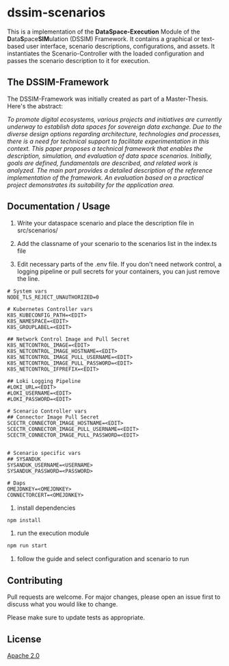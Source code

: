 # dssim-scenarios

This is a implementation of the **DataSpace-Execution** Module of the **D**ata**S**pace**SIM**ulation (DSSIM) Framework. It contains a graphical or text-based user interface, scenario descriptions, configurations, and assets. It instantiates the Scenario-Controller with the loaded configuration and passes the scenario description to it for execution.

## The DSSIM-Framework

The DSSIM-Framework was initially created as part of a Master-Thesis. Here's the abstract:

_To promote digital ecosystems, various projects and initiatives are currently underway to establish data spaces for sovereign data exchange. Due to the diverse design options regarding architecture, technologies and processes, there is a need for technical support to facilitate experimentation in this context. This paper proposes a technical framework that enables the description, simulation, and evaluation of data space scenarios. Initially, goals are defined, fundamentals are described, and related work is analyzed. The main part provides a detailed description of the reference implementation of the framework. An evaluation based on a practical project demonstrates its suitability for the application area._

## Documentation / Usage

1. Write your dataspace scenario and place the description file in src/scenarios/

1. Add the classname of your scenario to the scenarios list in the index.ts file

1. Edit necessary parts of the .env file. If you don't need network control, a logging pipeline or pull secrets for your containers, you can just remove the line.

```
# System vars
NODE_TLS_REJECT_UNAUTHORIZED=0

# Kubernetes Controller vars
K8S_KUBECONFIG_PATH=<EDIT>
K8S_NAMESPACE=<EDIT>
K8S_GROUPLABEL=<EDIT>

## Network Control Image and Pull Secret
K8S_NETCONTROL_IMAGE=<EDIT>
K8S_NETCONTROL_IMAGE_HOSTNAME=<EDIT>
K8S_NETCONTROL_IMAGE_PULL_USERNAME=<EDIT>
K8S_NETCONTROL_IMAGE_PULL_PASSWORD=<EDIT>
K8S_NETCONTROL_IFPREFIX=<EDIT>

## Loki Logging Pipeline
#LOKI_URL=<EDIT>
#LOKI_USERNAME=<EDIT>
#LOKI_PASSWORD=<EDIT>

# Scenario Controller vars
## Connector Image Pull Secret
SCECTR_CONNECTOR_IMAGE_HOSTNAME=<EDIT>
SCECTR_CONNECTOR_IMAGE_PULL_USERNAME=<EDIT>
SCECTR_CONNECTOR_IMAGE_PULL_PASSWORD=<EDIT>


# Scenario specific vars
## SYSANDUK
SYSANDUK_USERNAME=<USERNAME>
SYSANDUK_PASSWORD=<PASSWORD>

# Daps
OMEJDNKEY=<OMEJDNKEY>
CONNECTORCERT=<OMEJDNKEY>
```

1. install dependencies

```bash
npm install
```

1. run the execution module

```bash
npm run start
```

1. follow the guide and select configuration and scenario to run

## Contributing

Pull requests are welcome. For major changes, please open an issue first to discuss what you would like to change.

Please make sure to update tests as appropriate.

## License

[Apache 2.0](https://www.apache.org/licenses/LICENSE-2.0.txt)
